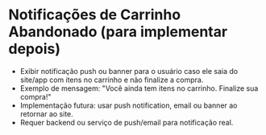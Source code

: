 # Notificações de Carrinho Abandonado (para implementar depois)

- Exibir notificação push ou banner para o usuário caso ele saia do site/app com itens no carrinho e não finalize a compra.
- Exemplo de mensagem: "Você ainda tem itens no carrinho. Finalize sua compra!"
- Implementação futura: usar push notification, email ou banner ao retornar ao site.
- Requer backend ou serviço de push/email para notificação real.
